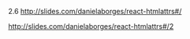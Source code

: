 2.6   http://slides.com/danielaborges/react-htmlattrs#/ 

http://slides.com/danielaborges/react-htmlattrs#/2